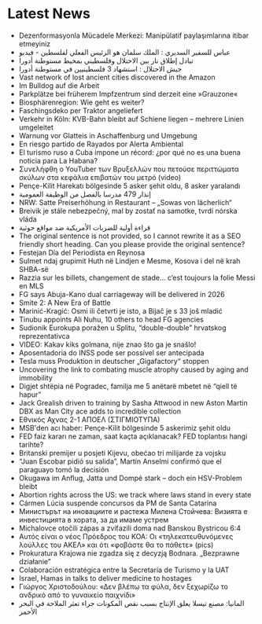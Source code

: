 # Latest News
-  Dezenformasyonla Mücadele Merkezi: Manipülatif paylaşımlarına itibar etmeyiniz
-  عباس للسفير السديري : الملك سلمان هو الرئيس الفعلي لفلسطين - فيديو
-  تبادل إطلاق نار بين الاحتلال وفلسطيني بمحيط مستوطنة أدورا
-  جيش الاحتلال : استشهاد 3 فلسطينيين في مستوطنة أدورا
-  Vast network of lost ancient cities discovered in the Amazon
-  Im Bulldog auf die Arbeit
-  Parkplätze bei früherem Impfzentrum sind derzeit eine »Grauzone«
-  Biosphärenregion: Wie geht es weiter?
-  Faschingsdeko per Traktor angeliefert
-  Verkehr in Köln: KVB-Bahn bleibt auf Schiene liegen – mehrere Linien umgeleitet
-  Warnung vor Glatteis in Aschaffenburg und Umgebung
-  En riesgo partido de Rayados por Alerta Ambiental
-  El turismo ruso a Cuba impone un récord: ¿por qué no es una buena noticia para La Habana?
-  Συνελήφθη ο YouTuber των Βρυξελλών που πετούσε περιττώματα σκύλων στα κεφάλια επιβατών του μετρό (video)
-  Pençe-Kilit Harekatı bölgesinde 5 asker şehit oldu, 8 asker yaralandı
-  إنذار 479 مدرسا بالفصل من الوظيفة العمومية
-  NRW: Satte Preiserhöhung in Restaurant – „Sowas von lächerlich“
-  Breivik je stále nebezpečný, mal by zostať na samotke, tvrdí nórska vláda
-  قراءة أولية للضربات الأمريكية ضد مواقع حوثية
-  The original sentence is not provided, so I cannot rewrite it as a SEO friendly short heading. Can you please provide the original sentence?
-  Festejan Día del Periodista en Reynosa
-  Sulmet ndaj grupimit Huth në Lindjen e Mesme, Kosova i del në krah SHBA-së
-  Razzia sur les billets, changement de stade… c’est toujours la folie Messi en MLS
-  FG says Abuja-Kano dual carriageway will be delivered in 2026
-  Smite 2: A New Era of Battle
-  Marinić-Kragić: Osmi ili četvrti je isto, a Bijač je s 33 još mladić
-  Tinubu appoints Ali Nuhu, 10 others to head FG agencies
-  Sudionik Eurokupa poražen u Splitu, “double-double” hrvatskog reprezentativca
-  VIDEO: Kakav kiks golmana, nije znao što ga je snašlo!
-  Aposentadoria do INSS pode ser possível ser antecipada
-  Tesla muss Produktion in deutscher „Gigafactory“ stoppen
-  Uncovering the link to combating muscle atrophy caused by aging and immobility
-  Digjet shtëpia në Pogradec, familja me 5 anëtarë mbetet në “qiell të hapur”
-  Jack Grealish driven to training by Sasha Attwood in new Aston Martin DBX as Man City ace adds to incredible collection
-  Εθνικός Αχνας 2-1 ΑΠΟΕΛ (ΣΤΙΓΜΙΟΤΥΠΑ)
-  MSB'den acı haber: Pençe-Kilit bölgesinde 5 askerimiz şehit oldu
-  FED faiz kararı ne zaman, saat kaçta açıklanacak? FED toplantısı hangi tarihte?
-  Britanski premijer u posjeti Kijevu, obećao tri milijarde za vojsku
-  “Juan Escobar pidió su salida”, Martín Anselmi confirmó que el paraguayo tomó la decisión
-  Okugawa im Anflug, Jatta und Dompé stark – doch ein HSV-Problem bleibt
-  Abortion rights across the US: we track where laws stand in every state
-  Cármen Lúcia suspende concursos da PM de Santa Catarina
-  Министърът на иновациите и растежа Милена Стойчева: Визията е инвестицията в хората, за да имаме устрем
-  Michalovce otočili zápas a zvíťazili doma nad Banskou Bystricou 6:4
-  Αυτός είναι ο νέος Πρόεδρος του ΚΟΑ: Οι «τηλεκατευθυνόμενες λούλλες του ΑΚΕΛ» και ότι «φοβάστε θα το πάθετε» (pics)
-  Prokuratura Krajowa nie zgadza się z decyzją Bodnara. „Bezprawne działanie”
-  Colaboración estratégica entre la Secretaría de Turismo y la UAT
-  Israel, Hamas in talks to deliver medicine to hostages
-  Γιώργος Χριστοδούλου: «Δεν βλέπω τα φύλα, δεν ξεχωρίζω το ανδρικό από το γυναικείο παιχνίδι»
-  المانيا: مصنع تيسلا يعلق الإنتاج بسبب نقص المكونات جراء تعثر الملاحة في البحر الأحمر
